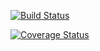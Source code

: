 [![Build Status](https://travis-ci.org/cs207G6/cs207-FinalProject.svg?branch=master&maxAge=0)](https://travis-ci.org/cs207G6/cs207-FinalProject.svg?branch=master&maxAge=0)

[![Coverage Status](https://coveralls.io/repos/github/cs207G6/cs207-FinalProject/badge.svg?branch=master&maxAge=0)](https://coveralls.io/github/cs207G6/cs207-FinalProject?branch=master&maxAge=0)
